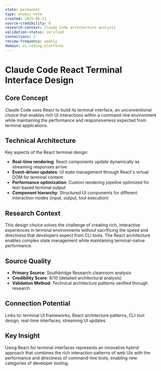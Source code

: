 ```yaml
---
state: permanent
type: atomic-note
created: 2025-06-21
source-credibility: 8
research-context: Claude Code architecture analysis
validation-status: verified
connections: 2
review-frequency: weekly
domain: ai-coding-platforms
---
```


# Claude Code React Terminal Interface Design

## Core Concept

Claude Code uses React to build its terminal interface, an unconventional choice that enables rich UI interactions within a command-line environment while maintaining the performance and responsiveness expected from terminal applications.

## Technical Architecture

Key aspects of the React terminal design:
- **Real-time rendering**: React components update dynamically as streaming responses arrive
- **Event-driven updates**: UI state management through React's virtual DOM for terminal content
- **Performance optimization**: Custom rendering pipeline optimized for text-based terminal output
- **Component hierarchy**: Structured UI components for different interaction modes (input, output, tool execution)

## Research Context

This design choice solves the challenge of creating rich, interactive experiences in terminal environments without sacrificing the speed and directness that developers expect from CLI tools. The React architecture enables complex state management while maintaining terminal-native performance.

## Source Quality

- **Primary Source**: Southbridge Research cleanroom analysis
- **Credibility Score**: 8/10 (detailed architectural analysis)
- **Validation Method**: Technical architecture patterns verified through research

## Connection Potential

Links to: terminal UI frameworks, React architecture patterns, CLI tool design, real-time interfaces, streaming UI updates

## Key Insight

Using React for terminal interfaces represents an innovative hybrid approach that combines the rich interaction patterns of web UIs with the performance and directness of command-line tools, enabling new categories of developer tooling.